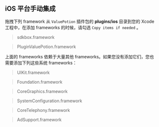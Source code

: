 ## iOS 平台手动集成
拖拽下列 framework 从 `ValuePotion` 插件包的 __plugins/ios__ 目录到您的 Xcode 工程中，在添加 frameworks 的时候，请勾选 `Copy items if needed` 。

> sdkbox.framework

> PluginValuePotion.framework

上面的 frameworks 依赖于大量其他 frameworks。如果您没有添加它们，您也需要添加下列这些系统 frameworks：

> UIKit.framework

> Foundation.framework

> CoreGraphics.framework

> SystemConfiguration.framework

> CoreTelephony.framework

> AdSupport.framework
